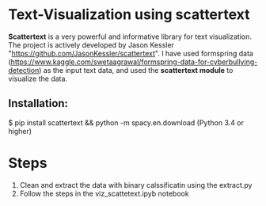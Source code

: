 # Text-Visualization using scattertext

**Scattertext** is a very powerful and informative library for text visualization. The project is actively developed by Jason Kessler "https://github.com/JasonKessler/scattertext". I have used formspring data (https://www.kaggle.com/swetaagrawal/formspring-data-for-cyberbullying-detection) as the input text data, and used the **scattertext module** to visualize the data. 
## Installation: 
$ pip install scattertext && python -m spacy.en.download
(Python 3.4 or higher)


# Steps
1. Clean and extract the data with binary calssificatin using the extract.py
2. Follow the steps in the viz_scattetext.ipyb notebook
